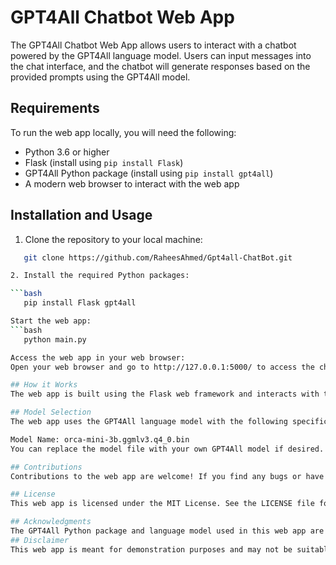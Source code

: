 # GPT4All Chatbot Web App

The GPT4All Chatbot Web App allows users to interact with a chatbot powered by the GPT4All language model. Users can input messages into the chat interface, and the chatbot will generate responses based on the provided prompts using the GPT4All model.

## Requirements

To run the web app locally, you will need the following:

- Python 3.6 or higher
- Flask (install using `pip install Flask`)
- GPT4All Python package (install using `pip install gpt4all`)
- A modern web browser to interact with the web app

## Installation and Usage

1. Clone the repository to your local machine:

```bash
   git clone https://github.com/RaheesAhmed/Gpt4all-ChatBot.git

2. Install the required Python packages:

```bash
   pip install Flask gpt4all

Start the web app:
```bash
   python main.py

Access the web app in your web browser:
Open your web browser and go to http://127.0.0.1:5000/ to access the chat interface. You can now chat with the GPT4All-powered chatbot.

## How it Works
The web app is built using the Flask web framework and interacts with the GPT4All language model to generate responses. When you input a message in the chat interface and click "Send," the message is sent to the Flask server as an HTTP POST request. The server then uses the GPT4All model to generate a response, which is sent back to the web page and displayed in the chat interface.

## Model Selection
The web app uses the GPT4All language model with the following specifications:

Model Name: orca-mini-3b.ggmlv3.q4_0.bin
You can replace the model file with your own GPT4All model if desired. Make sure to update the model = GPT4All("path_to_your_model") line in the app.py file accordingly.

## Contributions
Contributions to the web app are welcome! If you find any bugs or have ideas for improvements, feel free to open an issue or submit a pull request.

## License
This web app is licensed under the MIT License. See the LICENSE file for details.

## Acknowledgments
The GPT4All Python package and language model used in this web app are developed by the GPT4All project (insert link to the GPT4All project if available).
## Disclaimer
This web app is meant for demonstration purposes and may not be suitable for production use without further development and consideration of security and scalability aspects.
